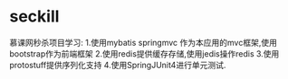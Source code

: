 # seckill
慕课网秒杀项目学习:
    1.使用mybatis springmvc 作为本应用的mvc框架,使用bootstrap作为前端框架
    2.使用redis提供缓存存储,使用jedis操作redis
    3.使用protostuff提供序列化支持
    4.使用SpringJUnit4进行单元测试.
